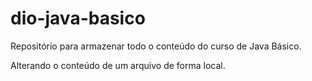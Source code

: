 # dio-java-basico

Repositório para armazenar todo o conteúdo do curso de Java Básico.

Alterando o conteúdo de um arquivo de forma local.
